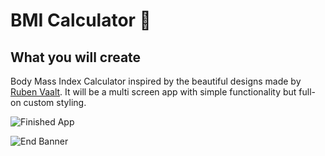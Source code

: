 


# BMI Calculator 💪



## What you will create

Body Mass Index Calculator inspired by the beautiful designs made by [Ruben Vaalt](https://dribbble.com/shots/4585382-Simple-BMI-Calculator). It will be a multi screen app with simple functionality but full-on custom styling. 

![Finished App](https://github.com/londonappbrewery/Images/blob/master/bmi-calc-demo.gif)



![End Banner](https://github.com/londonappbrewery/Images/blob/master/readme-end-banner.png)
